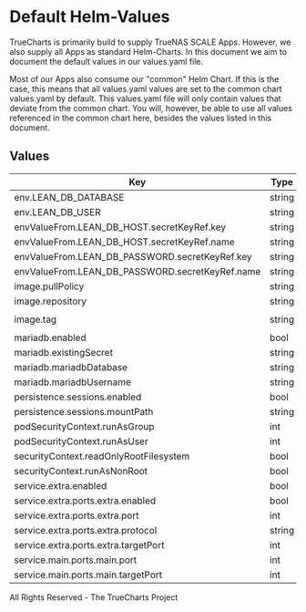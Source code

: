 # Default Helm-Values

TrueCharts is primarily build to supply TrueNAS SCALE Apps.
However, we also supply all Apps as standard Helm-Charts. In this document we aim to document the default values in our values.yaml file.

Most of our Apps also consume our "common" Helm Chart.
If this is the case, this means that all values.yaml values are set to the common chart values.yaml by default. This values.yaml file will only contain values that deviate from the common chart.
You will, however, be able to use all values referenced in the common chart here, besides the values listed in this document.

## Values

| Key | Type | Default | Description |
|-----|------|---------|-------------|
| env.LEAN_DB_DATABASE | string | `"leantime"` |  |
| env.LEAN_DB_USER | string | `"leantime"` |  |
| envValueFrom.LEAN_DB_HOST.secretKeyRef.key | string | `"plainhost"` |  |
| envValueFrom.LEAN_DB_HOST.secretKeyRef.name | string | `"mariadbcreds"` |  |
| envValueFrom.LEAN_DB_PASSWORD.secretKeyRef.key | string | `"mariadb-password"` |  |
| envValueFrom.LEAN_DB_PASSWORD.secretKeyRef.name | string | `"mariadbcreds"` |  |
| image.pullPolicy | string | `"IfNotPresent"` |  |
| image.repository | string | `"ghcr.io/nicholaswilde/leantime"` |  |
| image.tag | string | `"2.1.7-ls6@sha256:60e3485f98d71f814f593c1c4d39cac78fc2748f7a1a4baacbbfa439ae031237"` |  |
| mariadb.enabled | bool | `true` |  |
| mariadb.existingSecret | string | `"mariadbcreds"` |  |
| mariadb.mariadbDatabase | string | `"leantime"` |  |
| mariadb.mariadbUsername | string | `"leantime"` |  |
| persistence.sessions.enabled | bool | `true` |  |
| persistence.sessions.mountPath | string | `"/sessions"` |  |
| podSecurityContext.runAsGroup | int | `0` |  |
| podSecurityContext.runAsUser | int | `0` |  |
| securityContext.readOnlyRootFilesystem | bool | `false` |  |
| securityContext.runAsNonRoot | bool | `false` |  |
| service.extra.enabled | bool | `true` |  |
| service.extra.ports.extra.enabled | bool | `true` |  |
| service.extra.ports.extra.port | int | `10118` |  |
| service.extra.ports.extra.protocol | string | `"UDP"` |  |
| service.extra.ports.extra.targetPort | int | `9000` |  |
| service.main.ports.main.port | int | `10117` |  |
| service.main.ports.main.targetPort | int | `80` |  |

All Rights Reserved - The TrueCharts Project

